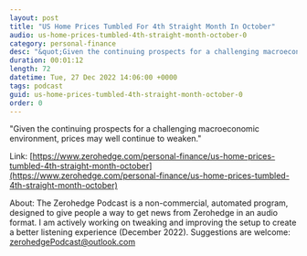 ```yaml
---
layout: post
title: "US Home Prices Tumbled For 4th Straight Month In October"
audio: us-home-prices-tumbled-4th-straight-month-october-0
category: personal-finance
desc: "&quot;Given the continuing prospects for a challenging macroeconomic environment, prices may well continue to weaken.&quot;"
duration: 00:01:12
length: 72
datetime: Tue, 27 Dec 2022 14:06:00 +0000
tags: podcast
guid: us-home-prices-tumbled-4th-straight-month-october-0
order: 0
---
```

&quot;Given the continuing prospects for a challenging macroeconomic environment, prices may well continue to weaken.&quot;

Link: [https://www.zerohedge.com/personal-finance/us-home-prices-tumbled-4th-straight-month-october](https://www.zerohedge.com/personal-finance/us-home-prices-tumbled-4th-straight-month-october)

About: The Zerohedge Podcast is a non-commercial, automated program, designed to give people a way to get news from Zerohedge in an audio format.  I am actively working on tweaking and improving the setup to create a better listening experience (December 2022).  Suggestions are welcome: [zerohedgePodcast@outlook.com](mailto:zerohedgePodcast@outlook.com)